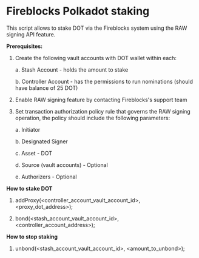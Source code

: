 # Fireblocks Polkadot staking 

This script allows to stake DOT via the Fireblocks system using the RAW signing API feature.

**Prerequisites:**

1. Create the following vault accounts with DOT wallet within each:

    a. Stash Account - holds the amount to stake

    b. Controller Account - has the permissions to run nominations (should have balance of 25 DOT)

2. Enable RAW signing feature by contacting Fireblocks's support team

3. Set transaction authorization policy rule that governs the RAW signing operation, the policy should include the following parameters:

    a. Initiator

    b. Designated Signer

    c. Asset - DOT

    d. Source (vault accounts) - Optional

    e. Authorizers - Optional

**How to stake DOT**

1. addProxy(<controller_account_vault_account_id>, <proxy_dot_address>);

2. bond(<stash_account_vault_account_id>, <controller_account_address>);

**How to stop staking**

1. unbond(<stash_account_vault_account_id>, <amount_to_unbond>);
